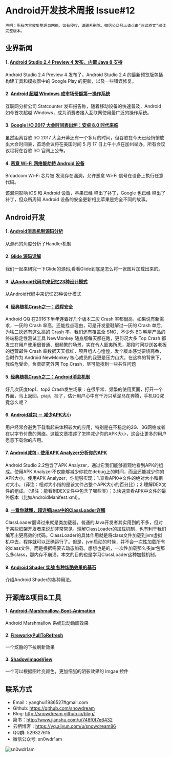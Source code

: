 # Android开发技术周报 Issue#12

    声明：所有内容收集整理自网络。如有侵权，请联系删除。微信公众号上请点击“阅读原文”阅读完整版本。
    
## 业界新闻
#### 1. [Android Studio 2.4 Preview 4 发布，内置 Java 8 支持](https://www.oschina.net/news/83556/android-studio-2-4-preview4)
Android Studio 2.4 Preview 4 发布了。Android Studio 2.4 的最新预览版包括构建工具和模拟器中的 Google Play 的更新，以及一些错误修复。

#### 2. [Android 超越 Windows 成市场份额第一操作系统](https://www.oschina.net/news/83517/android-market-share-higher-than-windows)
互联网分析公司 Statcounter 发布报告称，随着移动设备的快速普及，Android 如今首次超越 Windows，成为消费者接入互联网使用最广泛的操作系统。

#### 3. [Google I/O 2017 大会时间表出炉：安卓 8.0 时代来临](https://www.oschina.net/news/83444/google-io-2017-conference-schedule)
虽然距离谷歌 I/O 2017 大会开幕还有一个多月的时间，但谷歌在今天已经悄悄放出大会时间表，首场会议将在美国时间 5 月 17 日上午十点在加州举办，所有会议议程将在谷歌 I/O 官网上公布。

#### 4. [恶意 Wi-Fi 网络能劫持 Android 设备](https://www.oschina.net/news/83613/android-phones-vulnerable-to-device-hijacks-over-wi-fi)
Broadcom Wi-Fi 芯片被 发现存在漏洞，允许恶意 Wi-Fi 信号在设备上执行任意代码。

该漏洞影响 iOS 和 Android 设备，苹果已经 释出了补丁，Google 也已经 释出了补丁，但众所周知 Android 设备的安全更新相比苹果是完全不同的故事。

## Android开发
#### 1. [Android消息机制源码分析](http://t.cn/R63EtYN)
从源码的角度分析了Handler机制

#### 2. [Glide 源码详解](http://t.cn/R63ECzJ)
我们一起来研究一下Glide的源码,看看Glide到底是怎么将一张图片加载出来的。

#### 3. [从Android代码中来记忆23种设计模式](http://www.jianshu.com/p/1a9f571ad7c0)
从Android代码中来记忆23种设计模式

#### 4. [经典随机Crash之一：线程安全](https://mp.weixin.qq.com/s/GHGMHW0Mz7eYVh7EaF6VNw)
Android QQ 在2016下半年连着好几个版本二灰 Crash 率都很高，如果说有新需求，一灰的 Crash 率高，还能找点理由，可是开发童鞋解过一灰的 Crash 单后，为啥二灰还有这么高的 Crash 率，我们还有覆盖全 SNG、不少外 BG 明星产品的终端稳定性测试工具 NewMonkey 随身版每天都在跑，更何况大多 Top Crash 都发生在用户使用很普通、很频繁的场景，实在令人匪夷所思，那段时间抄送各老板的运营邮件 Crash 率数据天天标红，项目组人心惶惶，发个版本感觉要烧高香，当时作为 Android NewMonkey 核心成员的我更是压力山大，在这样的背景下，我临危受命，负责研究外网 Top Crash，尽可能找到一些共性问题

#### 5. [经典随机Crash之二：Android消息机制](http://t.cn/R6r54g9)
好几次灰度top1、top2 Crash发生场景：在很平常、频繁的使用页面，打开一个界面，马上返回，piaji，挂了，估计用户心中有千万只草泥马在奔腾，手机QQ究竟怎么呢？

#### 6. [Android减包 － 减少APK大小](https://mp.weixin.qq.com/s/ox4WFLMZG63wuoD6_-rCyQ)
用户经常会避免下载看起来体积较大的应用，特别是在不稳定的2G、3G网络或者在以字节付费的网络。这篇文章描述了怎样减少你的APK大小，这会让更多的用户愿意下载你的应用。

#### 7. [Android减包 - 使用APK Analyzer分析你的APK](http://mp.weixin.qq.com/s/jj727RQGmPooKaJwPyVUlA)
Android Studio 2.2包含了APK Analyzer，通过它我们能够直观地看到APK的组成。使用APK Analyzer不仅能够减少你花在debug上的时间，而且还能减少你的APK大小。使用APK Analyzer，你能够实现：1.查看APK中文件的绝对大小和相对大小。（译注：相对大小指的是该文件占整个APK大小的百分比）；2.理解DEX文件的组成。（译注：能看到DEX文件中包含了哪些类）；3.快速查看APK中文件的最终版本（比如AndroidManifest.xml）。

#### 8. [一看你就懂，超详细java中的ClassLoader详解](http://blog.csdn.net/briblue/article/details/54973413)
ClassLoader翻译过来就是类加载器，普通的Java开发者其实用到的不多，但对于某些框架开发者来说却非常常见。理解ClassLoader的加载机制，也有利于我们编写出更高效的代码。ClassLoader的具体作用就是将class文件加载到jvm虚拟机中去，程序就可以正确运行了。但是，jvm启动的时候，并不会一次性加载所有的class文件，而是根据需要去动态加载。想想也是的，一次性加载那么多jar包那么多class，那内存不崩溃。本文的目的也是学习ClassLoader这种加载机制。

#### 9. [Android Shader 实战 各种炫酷效果的基石](http://t.cn/R6rqNoE)
介绍Android Shader的各种用法。

## 开源库&项目&工具
#### 1. [Android-Marshmallow-Boot-Animation](https://github.com/Cleveroad/Android-Marshmallow-Boot-Animation)
Android Marshmallow 系统启动动画效果

#### 2. [FireworkyPullToRefresh](https://github.com/Cleveroad/FireworkyPullToRefresh)
一个炫酷的下拉刷新效果

#### 3. [ShadowImageView](https://github.com/yingLanNull/ShadowImageView)
一个可以根据图片变颜色，更加细腻的阴影效果的 Imgae 控件

## 联系方式
* Email：yanghui1986527#gmail.com
* Github: https://github.com/snowdream
* Blog: http://snowdream.github.io/blog/
* 简书：http://www.jianshu.com/u/748f0f7e6432
* 云栖博客：https://yq.aliyun.com/u/snowdream86 
* QQ群: 529327615     
* 微信公众号:  sn0wdr1am    

![sn0wdr1am](https://static.dingtalk.com/media/lADOmAwFCs0BAs0BAg_258_258.jpg)
